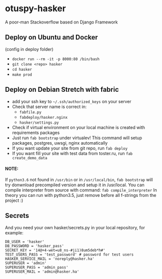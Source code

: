 # otuspy-hasker
A poor-man Stackoverflow based on Django Framework

## Deploy on Ubuntu and Docker
(config in deploy folder)
- ``docker run --rm -it -p 8000:80 /bin/bash  ``
- ``git clone <repo> hasker``
- ``cd hasker``
- ``make prod``

## Deploy on Debian Stretch with fabric
- add your ssh key to `~/.ssh/authorized_keys` on your server
- Check that server name is correct in:
    - `fabfile.py`
    - `fabdeploy/hasker.nginx`
    - `hasker/settings.py`
- Check if virtual environment on your local machine is created with requirements packages
- Just run `fab bootstrap` under virtualev! This command will setup packages, postgres, uwsgi, nginx automatically
- If you want update your site from git repo, run `fab deploy`
- If you want fill your site with test data from toster.ru, run `fab create_demo_data`

#### NOTE:
If `python3.6` not found in `/usr/bin` or in `/usr/local/bin`, `fab bootstrap` will try donwnload precompiled version and
setup it in /usr/local. You can compile interpreter from source with command: `fab compile_interpreter`
In theory you can run with python3.5, just remove before all f-strings from the project :)

## Secrets
And you need your own hasker/secrets.py in your local repository, for example:
```
DB_USER = 'hasker'
DB_PASSWORD = 'hasker_pass'
SECRET_KEY = '14@+4-wet=u8_ns-#ji1)8um5deb*h#'
TEST_USERS_PASS = 'test_password' # password for test users
HASKER_SERVICE_MAIL = 'noreply@hasker.ha'
SUPERUSER = 'admin'
SUPERUSER_PASS = 'admin_pass'
SUPERUSER_MAIL = 'admin@hasker.ha'
```
